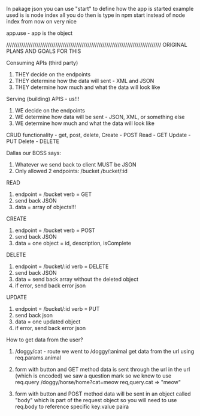 In pakage json you can use "start" to define how the app is started
      example used is is node index
      all you do then is type in npm start instead of node index from now on 
      very nice

app.use
      - app is the object













//////////////////////////////////////////////////////////////////////////////////
ORIGINAL PLANS AND GOALS FOR THIS 

Consuming APIs (third party)
1) THEY decide on the endpoints
2) THEY determine how the data will sent - XML and JSON
3) THEY determine how much and what the data will look like

Serving (building) APIS - us!!!
1) WE decide on the endpoints
2) WE determine how data will be sent - JSON, XML, or something else
3) WE determine how much and what the data will look like


CRUD functionality - get, post, delete, 
Create - POST
Read - GET
Update - PUT
Delete - DELETE

Dallas our BOSS says:
1) Whatever we send back to client MUST be JSON
2) Only allowed 2 endpoints:
      /bucket
      /bucket/:id

READ
1) endpoint = /bucket
      verb = GET
2) send back JSON
3) data = array of objects!!!

CREATE
1) endpoint = /bucket
      verb = POST
2) send back JSON
3) data = one object = id, description, isComplete

DELETE
1) endpoint = /bucket/:id
      verb = DELETE
2) send back JSON
3) data = send back array without the deleted object
4) if error, send back error json

UPDATE
1) endpoint = /bucket/:id
      verb = PUT
2) send back json
3) data = one updated object
4) if error, send back error json



How to get data from the user?
1) /doggy/cat - route we went to
      /doggy/:animal
      get data from the url using req.params.animal

2) form with button and GET method
      data is sent through the url
      in the url (which is encoded) we saw a question mark
      so we knew to use req.query
      /doggy/horse/home?cat=meow
      req,query.cat => "meow"

3) form with button and POST method
      data will be sent in an object called "body"
            which is part of the request object
      so you will need to use req.body to reference specific key:value paira

